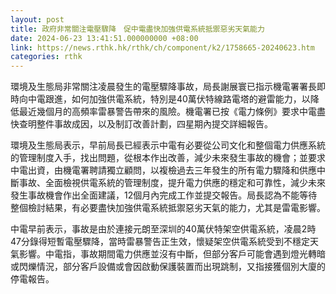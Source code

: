 ```yaml
---
layout: post
title: 政府非常關注電壓驟降　促中電盡快加強供電系統抵禦惡劣天氣能力
date: 2024-06-23 13:41:51.000000000 +08:00
link: https://news.rthk.hk/rthk/ch/component/k2/1758665-20240623.htm
categories: rthk
---
```


環境及生態局非常關注凌晨發生的電壓驟降事故，局長謝展寰已指示機電署署長即時向中電跟進，如何加強供電系統，特別是40萬伏特線路電塔的避雷能力，以降低最近幾個月的高頻率雷暴警告帶來的風險。機電署已按《電力條例》要求中電盡快查明整件事故成因，以及制訂改善計劃，四星期內提交詳細報告。

環境及生態局表示，早前局長已經表示中電有必要從公司文化和整個電力供應系統的管理制度入手，找出問題，從根本作出改善，減少未來發生事故的機會；並要求中電出資，由機電署聘請獨立顧問，以複檢過去三年發生的所有電力驟降和供應中斷事故、全面檢視供電系統的管理制度，提升電力供應的穩定和可靠性，減少未來發生事故機會作出全面建議，12個月內完成工作並提交報告。局長認為不能等待整個檢討結果，有必要盡快加強供電系統抵禦惡劣天氣的能力，尤其是雷電影響。

中電早前表示，事故是由於連接元朗至深圳的40萬伏特架空供電系統，凌晨2時47分錄得短暫電壓驟降，當時雷暴警告正生效，懷疑架空供電系統受到不穩定天氣影響。中電指，事故期間電力供應並沒有中斷，但部分客戶可能會遇到燈光轉暗或閃爍情況，部分客戶設備或會因啟動保護裝置而出現跳制，又指接獲個別大廈的停電報告。
